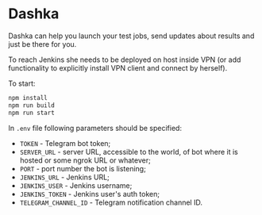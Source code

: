 
# Dashka

Dashka can help you launch your test jobs, send updates about results and just be there for you.

To reach Jenkins she needs to be deployed on host inside VPN (or add functionality to explicitly install VPN client and connect by herself).

To start:

```sh
npm install
npm run build
npm run start
```

In `.env` file following parameters should be specified:

- `TOKEN` - Telegram bot token;
- `SERVER_URL` - server URL, accessible to the world, of bot where it is hosted or some ngrok URL or whatever;
- `PORT` - port number the bot is listening;
- `JENKINS_URL` - Jenkins URL;
- `JENKINS_USER` - Jenkins username;
- `JENKINS_TOKEN` - Jenkins user's auth token;
- `TELEGRAM_CHANNEL_ID` - Telegram notification channel ID.
